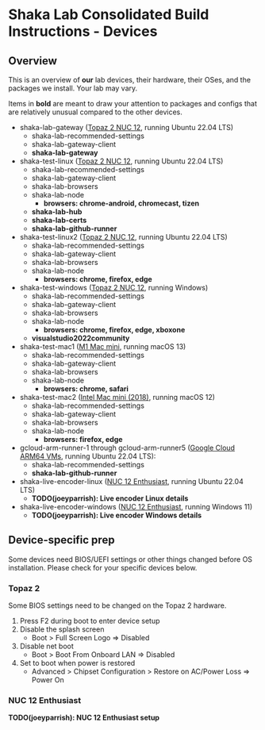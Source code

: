 # Shaka Lab Consolidated Build Instructions - Devices

## Overview

This is an overview of **our** lab devices, their hardware, their OSes, and the
packages we install.  Your lab may vary.

Items in **bold** are meant to draw your attention to packages and configs that
are relatively unusual compared to the other devices.

 - shaka-lab-gateway ([Topaz 2 NUC 12][], running Ubuntu 22.04 LTS)
   - shaka-lab-recommended-settings
   - shaka-lab-gateway-client
   - **shaka-lab-gateway**
 - shaka-test-linux ([Topaz 2 NUC 12][], running Ubuntu 22.04 LTS)
   - shaka-lab-recommended-settings
   - shaka-lab-gateway-client
   - shaka-lab-browsers
   - shaka-lab-node
     - **browsers: chrome-android, chromecast, tizen**
   - **shaka-lab-hub**
   - **shaka-lab-certs**
   - **shaka-lab-github-runner**
 - shaka-test-linux2 ([Topaz 2 NUC 12][], running Ubuntu 22.04 LTS)
   - shaka-lab-recommended-settings
   - shaka-lab-gateway-client
   - shaka-lab-browsers
   - shaka-lab-node
     - **browsers: chrome, firefox, edge**
 - shaka-test-windows ([Topaz 2 NUC 12][], running Windows)
   - shaka-lab-recommended-settings
   - shaka-lab-gateway-client
   - shaka-lab-browsers
   - shaka-lab-node
     - **browsers: chrome, firefox, edge, xboxone**
   - **visualstudio2022community**
 - shaka-test-mac1 ([M1 Mac mini][], running macOS 13)
   - shaka-lab-recommended-settings
   - shaka-lab-gateway-client
   - shaka-lab-browsers
   - shaka-lab-node
     - **browsers: chrome, safari**
 - shaka-test-mac2 ([Intel Mac mini (2018)][], running macOS 12)
   - shaka-lab-recommended-settings
   - shaka-lab-gateway-client
   - shaka-lab-browsers
   - shaka-lab-node
     - **browsers: firefox, edge**
 - gcloud-arm-runner-1 through gcloud-arm-runner5 ([Google Cloud ARM64 VMs][], running Ubuntu 22.04 LTS):
   - shaka-lab-recommended-settings
   - **shaka-lab-github-runner**
 - shaka-live-encoder-linux ([NUC 12 Enthusiast][], running Ubuntu 22.04 LTS)
   - **TODO(joeyparrish): Live encoder Linux details**
 - shaka-live-encoder-windows ([NUC 12 Enthusiast][], running Windows 11)
   - **TODO(joeyparrish): Live encoder Windows details**

[Topaz 2 NUC 12]: https://simplynuc.com/topaz-2/
[M1 Mac mini]: https://en.wikipedia.org/wiki/Mac_Mini#Apple_silicon_(2020%E2%80%93present)
[Intel Mac mini (2018)]: https://en.wikipedia.org/wiki/Mac_Mini#Space_gray_(2018)
[Google Cloud ARM64 VMs]: gcloud-arm-vms.md
[NUC 12 Enthusiast]: https://simplynuc.com/product/nuc12snki7-full/


## Device-specific prep

Some devices need BIOS/UEFI settings or other things changed before OS
installation.  Please check for your specific devices below.


### Topaz 2

Some BIOS settings need to be changed on the Topaz 2 hardware.

1. Press F2 during boot to enter device setup
2. Disable the splash screen
   - Boot > Full Screen Logo => Disabled
3. Disable net boot
   - Boot > Boot From Onboard LAN => Disabled
4. Set to boot when power is restored
   - Advanced > Chipset Configuration > Restore on AC/Power Loss => Power On


### NUC 12 Enthusiast

**TODO(joeyparrish): NUC 12 Enthusiast setup**
